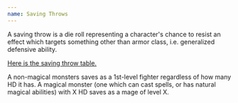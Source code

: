 ```yaml
---
name: Saving Throws
---
```


A saving throw is a die roll representing a character's chance to resist an effect which targets something other than armor class, i.e. generalized defensive ability.

<a href="https://docs.google.com/spreadsheets/d/12LhUafnHUk8G73WB8l609W9q8aefNpgDSh51ToCvjSA/edit?usp=sharing">Here is the saving throw table.</a>



A non-magical monsters saves as a 1st-level fighter regardless of how many HD it has. A magical monster (one which can cast spells, or has natural magical abilities) with X HD saves as a mage of level X.


